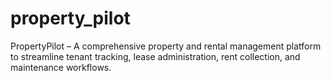 # property_pilot
PropertyPilot – A comprehensive property and rental management platform to streamline tenant tracking, lease administration, rent collection, and maintenance workflows.
